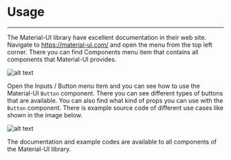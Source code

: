 # Usage

---

The Material-UI library have excellent documentation in their web site. Navigate to https://material-ui.com/ and open the menu from the top left corner. There you can find Components menu item that contains all components that Material-UI provides.

![alt text](https://vw4.viope.com/content/f291e5c33c58690b4f4d7e169eb527e8c0039166/Material-UImenu.PNG)

Open the Inputs / Button menu item and you can see how to use the Material-UI `Button` component. There you can see different types of buttons that are available. You can also find what kind of props you can use with the `Button` component. There is example source code of different use cases like shown in the image below.

![alt text](https://vw4.viope.com/content/f291e5c33c58690b4f4d7e169eb527e8c0039166/MaterialUIbutton.PNG)

The documentation and example codes are available to all components of the Material-UI library.
